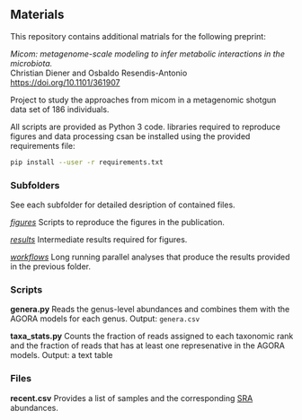 ## Materials

This repository contains additional matrials for the following preprint:

*Micom: metagenome-scale modeling to infer metabolic interactions in the microbiota.*<br>
Christian Diener and Osbaldo Resendis-Antonio<br>
https://doi.org/10.1101/361907

Project to study the approaches from micom in a metagenomic shotgun data set
of 186 individuals.

All scripts are provided as Python 3 code. libraries required to reproduce
figures and data processing csan be installed using the provided requirements
file:

```bash
pip install --user -r requirements.txt
```

### Subfolders

See each subfolder for detailed desription of contained files.

[*figures*](/figures)
Scripts to reproduce the figures in the publication.

[*results*](/results)
Intermediate results required for figures.

[*workflows*](/workflows)
Long running parallel analyses that produce the results provided in the
previous folder.

### Scripts

**genera.py**
Reads the genus-level abundances and combines them with the AGORA models
for each genus.
Output: `genera.csv`

**taxa_stats.py**
Counts the fraction of reads assigned to each taxonomic rank and the fraction
of reads that has at least one represenative in the AGORA models.
Output: a text table

### Files

**recent.csv**
Provides a list of samples and the corresponding [SRA](https://www.ncbi.nlm.nih.gov/sra) abundances.




